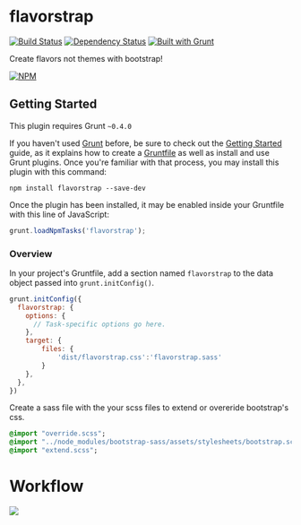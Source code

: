 # flavorstrap
[![Build Status](https://travis-ci.org/fassetar/flavorstrap.svg)](https://travis-ci.org/fassetar/flavorstrap)
[![Dependency Status](https://david-dm.org/fassetar/flavorstrap.svg)](https://david-dm.org/fassetar/flavorstrap)
[![Built with Grunt](https://cdn.gruntjs.com/builtwith.png)](http://gruntjs.com/)

Create flavors not themes with bootstrap!

[![NPM](https://nodei.co/npm/flavorstrap.png)](https://npmjs.org/package/flavorstrap)

## Getting Started
This plugin requires Grunt `~0.4.0`

If you haven't used [Grunt](http://gruntjs.com/) before, be sure to check out the [Getting Started](http://gruntjs.com/getting-started) guide, as it explains how to create a [Gruntfile](http://gruntjs.com/sample-gruntfile) as well as install and use Grunt plugins. Once you're familiar with that process, you may install this plugin with this command:

```shell
npm install flavorstrap --save-dev
```

Once the plugin has been installed, it may be enabled inside your Gruntfile with this line of JavaScript:

```js
grunt.loadNpmTasks('flavorstrap');
```

### Overview
In your project's Gruntfile, add a section named `flavorstrap` to the data object passed into `grunt.initConfig()`.

```js
grunt.initConfig({
  flavorstrap: {
    options: {
      // Task-specific options go here.
    },
    target: {
		files: {
			'dist/flavorstrap.css':'flavorstrap.sass'
		}
    },
  },
})
```

Create a sass file with the your scss files to extend or overeride bootstrap's css.

```flavorstrap.sass
@import "override.scss";
@import "../node_modules/bootstrap-sass/assets/stylesheets/bootstrap.scss"
@import "extend.scss";
```

# Workflow

<img src="https://docs.google.com/drawings/d/1N-ve67CCCUi9YOIZipHALPWvmOc2mHh1oyIkshWAenw/pub?w=960&amp;h=720">
